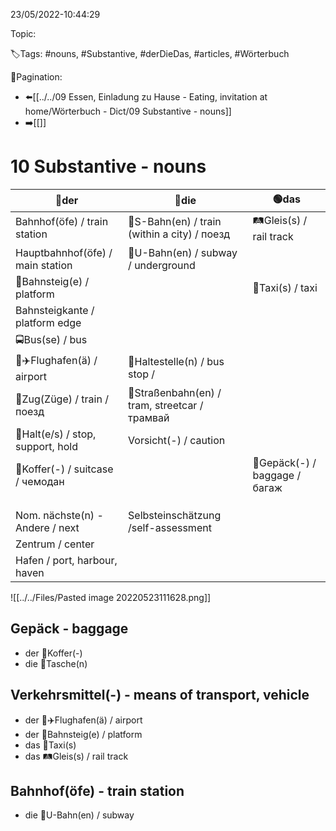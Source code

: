 23/05/2022-10:44:29

Topic:

🏷️Tags: #nouns, #Substantive, #derDieDas, #articles, #Wörterbuch

🧭Pagination:
- ⬅️[[../../09 Essen, Einladung zu Hause - Eating, invitation at home/Wörterbuch - Dict/09 Substantive - nouns]]
- ➡️[[]]

# 10 Substantive - nouns

| 🔵der                             | 🔴die                                         | 🟢das                          |
|-----------------------------------|-----------------------------------------------|--------------------------------|
| Bahnhof(öfe) / train station      | 🚝S-Bahn(en) / train (within a city) / поезд  | 🛤Gleis(s) / rail track        |
| Hauptbahnhof(öfe) / main station  | 🚫U-Bahn(en) / subway / underground           |                                |
| 🔳Bahnsteig(e) / platform         |                                               | 🚕Taxi(s) / taxi               |
| Bahnsteigkante / platform edge    |                                               |                                |
| 🚍Bus(se) / bus                   |                                               |                                |
| 🛫✈️Flughafen(ä) / airport        | 🚏Haltestelle(n) / bus stop /                 |                                |
| 🚉Zug(Züge) / train / поезд       | 🚊Straßenbahn(en) / tram, streetcar / трамвай |                                |
| 🛑Halt(e/s) / stop, support, hold | Vorsicht(-) / caution                         |                                |
| 🧳Koffer(-) / suitcase / чемодан  |                                               | 🛄Gepäck(-) / baggage / багаж  |
|                                   |                                               |                                |
|                                   |                                               |                                |
|                                   |                                               |                                |
| Nom. nächste(n) - Andere / next   | Selbsteinschätzung /self-assessment           |                                |
| Zentrum / center                  |                                               |                                |
| Hafen / port, harbour, haven      |                                               |                                |

![[../../Files/Pasted image 20220523111628.png]]

## Gepäck - baggage

- der 👛Koffer(-)
- die 🧳Tasche(n)

## Verkehrsmittel(-) - means of transport, vehicle

- der 🛫✈️Flughafen(ä) / airport
- der 🔳Bahnsteig(e) / platform
- das 🚕Taxi(s)
- das 🛤Gleis(s) / rail track

## Bahnhof(öfe) - train station

- die 🚫U-Bahn(en) / subway
